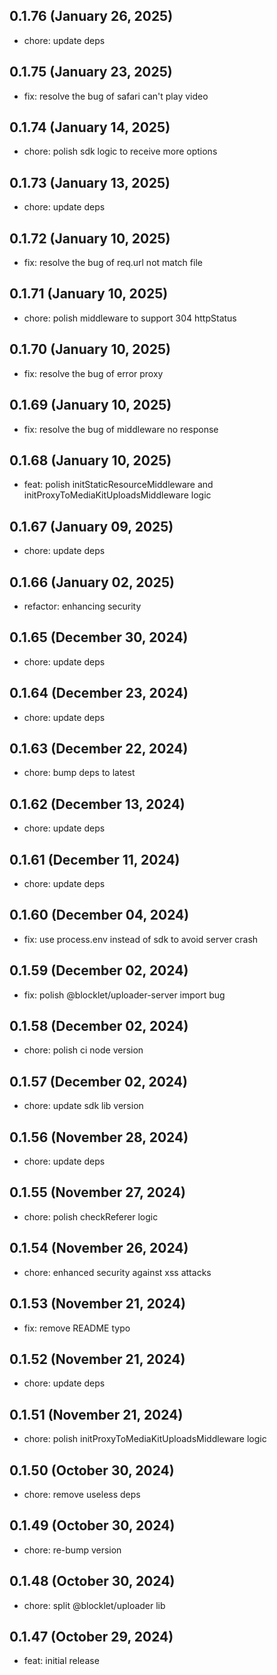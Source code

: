 ## 0.1.76 (January 26, 2025)

- chore: update deps

## 0.1.75 (January 23, 2025)

- fix: resolve the bug of safari can't play video

## 0.1.74 (January 14, 2025)

- chore: polish sdk logic to receive more options

## 0.1.73 (January 13, 2025)

- chore: update deps

## 0.1.72 (January 10, 2025)

- fix: resolve the bug of req.url not match file

## 0.1.71 (January 10, 2025)

- chore: polish middleware to support 304 httpStatus

## 0.1.70 (January 10, 2025)

- fix: resolve the bug of error proxy

## 0.1.69 (January 10, 2025)

- fix: resolve the bug of middleware no response

## 0.1.68 (January 10, 2025)

- feat: polish initStaticResourceMiddleware and initProxyToMediaKitUploadsMiddleware logic

## 0.1.67 (January 09, 2025)

- chore: update deps

## 0.1.66 (January 02, 2025)

- refactor: enhancing security

## 0.1.65 (December 30, 2024)

- chore: update deps

## 0.1.64 (December 23, 2024)

- chore: update deps

## 0.1.63 (December 22, 2024)

- chore: bump deps to latest

## 0.1.62 (December 13, 2024)

- chore: update deps

## 0.1.61 (December 11, 2024)

- chore: update deps

## 0.1.60 (December 04, 2024)

- fix: use process.env instead of sdk to avoid server crash

## 0.1.59 (December 02, 2024)

- fix: polish @blocklet/uploader-server import bug

## 0.1.58 (December 02, 2024)

- chore: polish ci node version

## 0.1.57 (December 02, 2024)

- chore: update sdk lib version

## 0.1.56 (November 28, 2024)

- chore: update deps

## 0.1.55 (November 27, 2024)

- chore: polish checkReferer logic

## 0.1.54 (November 26, 2024)

- chore: enhanced security against xss attacks

## 0.1.53 (November 21, 2024)

- fix: remove README typo

## 0.1.52 (November 21, 2024)

- chore: update deps

## 0.1.51 (November 21, 2024)

- chore: polish initProxyToMediaKitUploadsMiddleware logic

## 0.1.50 (October 30, 2024)

- chore: remove useless deps

## 0.1.49 (October 30, 2024)

- chore: re-bump version

## 0.1.48 (October 30, 2024)

- chore: split @blocklet/uploader lib

## 0.1.47 (October 29, 2024)

- feat: initial release
